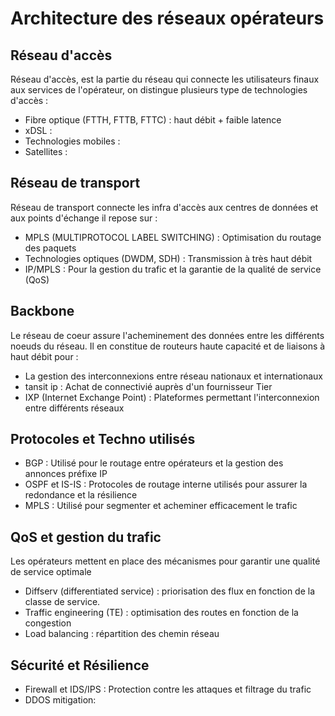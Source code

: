 # Architecture des réseaux opérateurs
## Réseau d'accès
Réseau d'accès, est la partie du réseau qui connecte les utilisateurs finaux aux services de l'opérateur, on distingue plusieurs type de technologies d'accès :
- Fibre optique (FTTH, FTTB, FTTC) : haut débit + faible latence
- xDSL : 
- Technologies mobiles : 
- Satellites : 

## Réseau de transport
Réseau de transport connecte les infra d'accès aux centres de données et aux points d'échange il repose sur :
- MPLS (MULTIPROTOCOL LABEL SWITCHING) : Optimisation du routage des paquets
- Technologies optiques (DWDM, SDH) : Transmission à très haut débit
- IP/MPLS : Pour la gestion du trafic et la garantie de la qualité de service (QoS)

## Backbone
Le réseau de coeur assure l'acheminement des données entre les différents noeuds du réseau. Il en constitue de routeurs haute capacité et de liaisons à haut débit pour :
- La gestion des interconnexions entre réseau nationaux et internationaux
- tansit ip : Achat de connectivié auprès d'un fournisseur Tier
- IXP (Internet Exchange Point) : Plateformes permettant l'interconnexion entre différents réseaux 

## Protocoles et Techno utilisés
- BGP : Utilisé pour le routage entre opérateurs et la gestion des annonces préfixe IP
- OSPF et IS-IS : Protocoles de routage interne utilisés pour assurer la redondance et la résilience
- MPLS : Utilisé pour segmenter et acheminer efficacement le trafic 

## QoS et gestion du trafic
Les opérateurs mettent en place des mécanismes pour garantir une qualité de service optimale
- Diffserv (differentiated service) : priorisation des flux en fonction de la classe de service.
- Traffic engineering (TE) : optimisation des routes en fonction de la congestion
- Load balancing : répartition des chemin réseau

## Sécurité et Résilience
- Firewall et IDS/IPS : Protection contre les attaques et filtrage du trafic
- DDOS mitigation: 